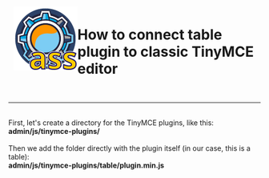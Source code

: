 <img src="https://raw.githubusercontent.com/tmutstudio/alternative-site-settings/master/.wordpress-org/icon-128x128.png" align="left" style="margin-left: 10px; margin-bottom: 10px;">

# How to connect table plugin to classic TinyMCE editor


<br>

-------------
<br>
First, let's create a directory for the TinyMCE plugins, like this:<br>
<b>admin/js/tinymce-plugins/</b>  
<br><br>
Then we add the folder directly with the plugin itself (in our case, this is a table):<br>
<b>admin/js/tinymce-plugins/table/plugin.min.js</b>


